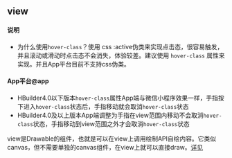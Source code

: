 ## view

<!-- UTSCOMJSON.view.description -->

<!-- UTSCOMJSON.view.attribute -->

#### 说明

- 为什么使用`hover-class`？使用 css :active伪类来实现点击态，很容易触发，并且滚动或滑动时点击态不会消失，体验较差。建议使用 `hover-class` 属性来实现。并且App平台目前不支持css伪类。


<!-- UTSCOMJSON.view.event -->

<!-- UTSCOMJSON.view.compatibility -->

#### App平台@app
- HBuilder4.0以下版本`hover-class`属性App端与微信小程序效果一样，手指按下进入`hover-class`状态后，手指移动就会取消`hover-class`状态
- HBuilder4.0及以上版本App端调整为手指在view范围内移动不会取消`hover-class`状态，手指移动到view范围之外才会取消`hover-class`状态


<!-- UTSCOMJSON.view.children -->

<!-- UTSCOMJSON.view.example -->

<!-- UTSCOMJSON.view.reference -->

view是Drawable的组件，也就是可以在view上调用绘制API自绘内容。它类似canvas，但不需要单独的canvas组件，在view上就可以直接draw。[详见](../dom/drawablecontext.md)
